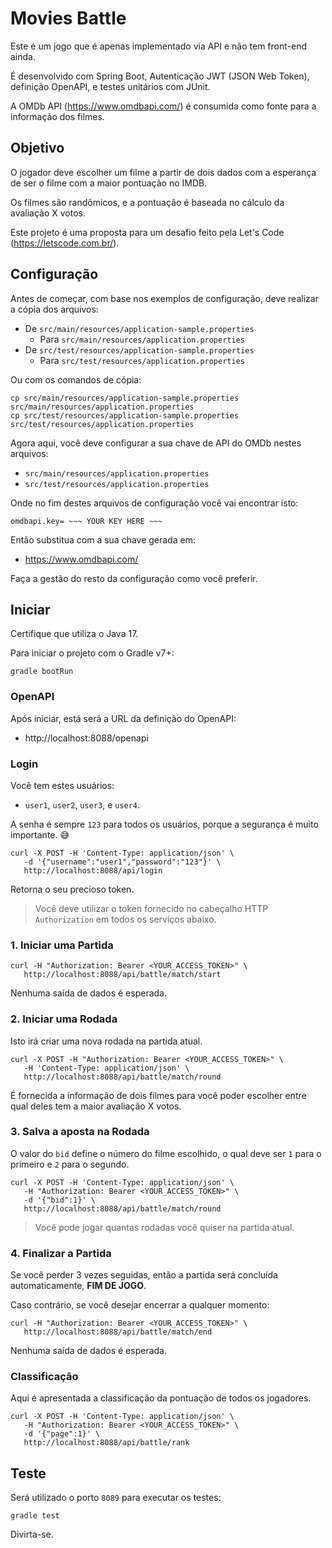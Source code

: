 # Movies Battle

Este é um jogo que é apenas implementado via API e não tem front-end ainda.

É desenvolvido com Spring Boot, Autenticação JWT (JSON Web Token), definição OpenAPI, e testes unitários com JUnit.

A OMDb API (https://www.omdbapi.com/) é consumida como fonte para a informação dos filmes.

## Objetivo

O jogador deve escolher um filme a partir de dois dados com a esperança de ser o filme com a maior pontuação no IMDB.

Os filmes são randômicos, e a pontuação é baseada no cálculo da avaliação X votos.

Este projeto é uma proposta para um desafio feito pela Let's Code (https://letscode.com.br/).

## Configuração

Antes de começar, com base nos exemplos de configuração, deve realizar a cópia dos arquivos:

- De `src/main/resources/application-sample.properties`
  - Para `src/main/resources/application.properties`
- De `src/test/resources/application-sample.properties`
  - Para `src/test/resources/application.properties`

Ou com os comandos de cópia:

```
cp src/main/resources/application-sample.properties src/main/resources/application.properties
cp src/test/resources/application-sample.properties src/test/resources/application.properties
```

Agora aqui, você deve configurar a sua chave de API do OMDb nestes arquivos:

- `src/main/resources/application.properties`
- `src/test/resources/application.properties`

Onde no fim destes arquivos de configuração você vai encontrar isto:

```
omdbapi.key= ~~~ YOUR KEY HERE ~~~
```

Então substitua com a sua chave gerada em:
- https://www.omdbapi.com/

Faça a gestão do resto da configuração como você preferir.

## Iniciar

Certifique que utiliza o Java 17.

Para iniciar o projeto com o Gradle v7+:

```
gradle bootRun
```

### OpenAPI

Após iniciar, está será a URL da definição do OpenAPI:

- http://localhost:8088/openapi

### Login

Você tem estes usuários:
- `user1`, `user2`, `user3`, e `user4`.

A senha é sempre `123` para todos os usuários, porque a segurança é muito importante. :sweat_smile:

```
curl -X POST -H 'Content-Type: application/json' \
   -d '{"username":"user1","password":"123"}' \
   http://localhost:8088/api/login
```

Retorna o seu precioso token.

> Você deve utilizar o token fornecido no cabeçalho HTTP `Authorization` em todos os serviços abaixo.

### 1. Iniciar uma Partida

```
curl -H "Authorization: Bearer <YOUR_ACCESS_TOKEN>" \
   http://localhost:8088/api/battle/match/start
```

Nenhuma saída de dados é esperada.

### 2. Iniciar uma Rodada

Isto irá criar uma nova rodada na partida atual.

```
curl -X POST -H "Authorization: Bearer <YOUR_ACCESS_TOKEN>" \
   -H 'Content-Type: application/json' \
   http://localhost:8088/api/battle/match/round
```

É fornecida a informação de dois filmes para você poder escolher entre qual deles tem a maior avaliação X votos.

### 3. Salva a aposta na Rodada

O valor do `bid` define o número do filme escolhido, o qual deve ser `1` para o primeiro e `2` para o segundo.

```
curl -X POST -H 'Content-Type: application/json' \
   -H "Authorization: Bearer <YOUR_ACCESS_TOKEN>" \
   -d '{"bid":1}' \
   http://localhost:8088/api/battle/match/round
```

> Você pode jogar quantas rodadas você quiser na partida atual.

### 4. Finalizar a Partida

Se você perder 3 vezes seguidas, então a partida será concluída automaticamente, **FIM DE JOGO**.

Caso contrário, se você desejar encerrar a qualquer momento:

```
curl -H "Authorization: Bearer <YOUR_ACCESS_TOKEN>" \
   http://localhost:8088/api/battle/match/end
```

Nenhuma saída de dados é esperada.

### Classificação

Aqui é apresentada a classificação da pontuação de todos os jogadores.

```
curl -X POST -H 'Content-Type: application/json' \
   -H "Authorization: Bearer <YOUR_ACCESS_TOKEN>" \
   -d '{"page":1}' \
   http://localhost:8088/api/battle/rank
```

## Teste

Será utilizado o porto `8089` para executar os testes:

```
gradle test
```

Divirta-se.
